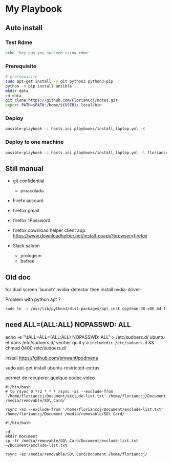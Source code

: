# My Playbook

## Auto install

### Test Rdme

```sh
echo 'hey guy you succeed using rdme'
```

### Prerequisite

```sh {name=prerequisite}
# prerequisite
sudo apt-get install -y git python3 python3-pip
python -m pip install ansible
mkdir data
cd data
git clone https://github.com/FlorianCcj/notes.git
export PATH=$PATH:/home/${USER}/.local/bin
```

### Deploy

```sh {name=deploy_all}
ansible-playbook -i hosts.ini playbooks/install_laptop.yml -K
```

### Deploy to one machine

```sh {name=deploy_x515}
ansible-playbook -i hosts.ini playbooks/install_laptop.yml -l florianccj_asus_x515 -K
```

## Still manual

- git confidential
  - pinacolada

- Firefx account
- firefox gmail
- firefox 1Password
- firefox download helper client app: https://www.downloadhelper.net/install-coapp?browser=firefox
- Slack saloon
  - prologism
  - befree

## Old doc

for dual screen 'launch' nvidia-detector
then install nvdia-driver-<number>

Problem with python apt ?

```sh
sudo ln -s /usr/lib/python3/dist-packages/apt_inst.cpython-38-x86_64-linux-gnu.so /usr/lib/python3/dist-packages/apt_inst.cpython-39-x86_64-linux-gnu.so
```

need
<user> ALL=(ALL:ALL) NOPASSWD: ALL
------------------------------
echo -e "<user>\tALL=ALL=(ALL:ALL) NOPASSWD: ALL" > /etc/sudoers.d/
ubuntu \
et dans /etc/sudoers.d/ verifier qu il y a `includedir /etc/sudoers.d`
&& chmod 0400 /etc/sudoers.d/<user>

install https://github.com/bmwant/podmena

sudo apt-get install ubuntu-restricted-extras

permet de recuperer quelque codec video


```
#!/bin/bash
# to rsync 0 */2 * * * rsync -az --exclude-from '/home/florianccj/Document/exclude-list.txt' /home/florianccj/Document /media/removable/SD\ Card/

rsync -az --exclude-from '/home/florianccj/Document/exclude-list.txt' /home/florianccj/Document /media/removable/SD\ Card/
```

```
#!/bin/bash

cd
mkdir Document
cp -fr /media/removable/SD\ Card/Document/exclude-list.txt ~/Document/exclude-list.txt

rsync -az /media/removable/SD\ Card/Document /home/florianccj/
```
